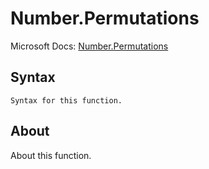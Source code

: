 ---
---

# Number.Permutations

Microsoft Docs: [Number.Permutations](https://docs.microsoft.com/en-us/powerquery-m/number-permutations)

## Syntax

```
Syntax for this function.
```

## About

About this function.

